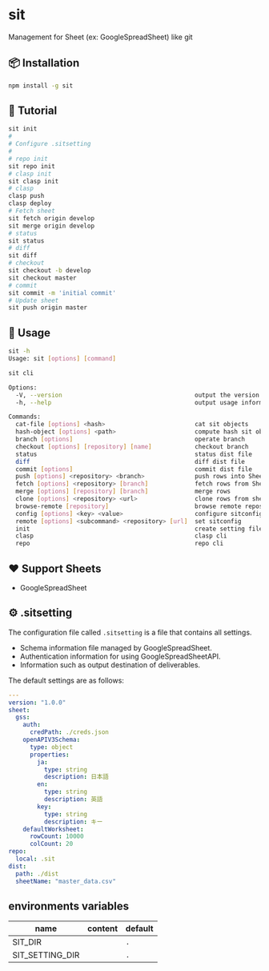 # sit

Management for Sheet (ex: GoogleSpreadSheet) like git

## 📦 Installation

```bash
npm install -g sit
```

## 🚀 Tutorial

```bash
sit init
#
# Configure .sitsetting
#
# repo init
sit repo init
# clasp init
sit clasp init
# clasp
clasp push
clasp deploy
# Fetch sheet
sit fetch origin develop
sit merge origin develop
# status
sit status
# diff
sit diff
# checkout
sit checkout -b develop
sit checkout master
# commit
sit commit -m 'initial commit'
# Update sheet
sit push origin master
```

## 📖 Usage

```bash
sit -h
Usage: sit [options] [command]

sit cli

Options:
  -V, --version                                     output the version number
  -h, --help                                        output usage information

Commands:
  cat-file [options] <hash>                         cat sit objects
  hash-object [options] <path>                      compute hash sit object
  branch [options]                                  operate branch
  checkout [options] [repository] [name]            checkout branch
  status                                            status dist file
  diff                                              diff dist file
  commit [options]                                  commit dist file
  push [options] <repository> <branch>              push rows into Sheet
  fetch [options] <repository> [branch]             fetch rows from Sheet
  merge [options] [repository] [branch]             merge rows
  clone [options] <repository> <url>                clone rows from sheet
  browse-remote [repository]                        browse remote repository
  config [options] <key> <value>                    configure sitconfig
  remote [options] <subcommand> <repository> [url]  set sitconfig
  init                                              create setting file (.sitsetting)
  clasp                                             clasp cli
  repo                                              repo cli
```

## ❤️ Support Sheets

- GoogleSpreadSheet

## ⚙ .sitsetting

The configuration file called `.sitsetting` is a file that contains all settings.

- Schema information file managed by GoogleSpreadSheet.
- Authentication information for using GoogleSpreadSheetAPI.
- Information such as output destination of deliverables.


The default settings are as follows:

```yaml
---
version: "1.0.0"
sheet:
  gss:
    auth:
      credPath: ./creds.json
    openAPIV3Schema:
      type: object
      properties:
        ja:
          type: string
          description: 日本語
        en:
          type: string
          description: 英語
        key:
          type: string
          description: キー
    defaultWorksheet:
      rowCount: 10000
      colCount: 20
repo:
  local: .sit
dist:
  path: ./dist
  sheetName: "master_data.csv"
```

## environments variables

|name|content|default|
|----|-------|-------|
|SIT_DIR||`.`|
|SIT_SETTING_DIR||`.`|

